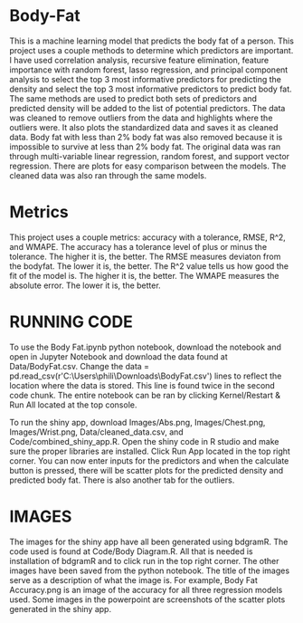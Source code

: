 # Body-Fat
This is a machine learning model that predicts the body fat of a person.
This project uses a couple methods to determine which predictors are important. I have used correlation analysis, recursive feature elimination, feature importance with random forest, lasso regression, and principal component analysis to select the top 3 most informative predictors for predicting the density and select the top 3 most informative predictors to predict body fat. The same methods are used to predict both sets of predictors and predicted density will be added to the list of potential predictors. The data was cleaned to remove outliers from the data and highlights where the outliers were. It also plots the standardized data and saves it as cleaned data. Body fat with less than 2% body fat was also removed because it is impossible to survive at less than 2% body fat. The original data was ran through multi-variable linear regression, random forest, and support vector regression. There are plots for easy comparison between the models. The cleaned data was also ran through the same models.

# Metrics
This project uses a couple metrics: accuracy with a tolerance, RMSE, R^2, and WMAPE. The accuracy has a tolerance level of plus or minus the tolerance. The higher it is, the better. The RMSE measures deviaton from the bodyfat. The lower it is, the better. The R^2 value tells us how good the fit of the model is. The higher it is, the better. The WMAPE measures the absolute error. The lower it is, the better.

# RUNNING CODE
To use the Body Fat.ipynb python notebook, download the notebook and open in Jupyter Notebook and download the data found at Data/BodyFat.csv. Change the data = pd.read_csv(r'C:\Users\phili\Downloads\BodyFat.csv') lines to reflect the location where the data is stored. This line is found twice in the second code chunk. The entire notebook can be ran by clicking Kernel/Restart & Run All located at the top console.

To run the shiny app, download Images/Abs.png, Images/Chest.png, Images/Wrist.png, Data/cleaned_data.csv, and Code/combined_shiny_app.R. Open the shiny code in R studio and make sure the proper libraries are installed. Click Run App located in the top right corner. You can now enter inputs for the predictors and when the calculate button is pressed, there will be scatter plots for the predicted density and predicted body fat. There is also another tab for the outliers. 

# IMAGES
The images for the shiny app have all been generated using bdgramR. The code used is found at Code/Body Diagram.R. All that is needed is installation of bdgramR and to click run in the top right corner. 
The other images have been saved from the python notebook. The title of the images serve as a description of what the image is. For example, Body Fat Accuracy.png is an image of the accuracy for all three regression models used. 
Some images in the powerpoint are screenshots of the scatter plots generated in the shiny app.
